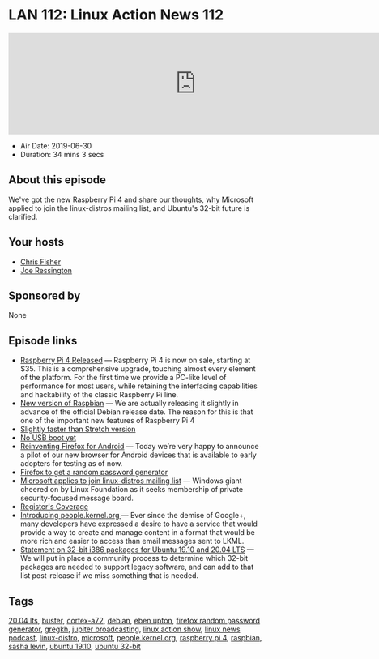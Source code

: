# LAN 112: Linux Action News 112

<iframe src="https://player.fireside.fm/v2/DAcK9LdX+IN83k4jU?theme=dark" width="740" height="200" frameborder="0" scrolling="no"></iframe>

* Air Date: 2019-06-30
* Duration: 34 mins 3 secs

## About this episode

We've got the new Raspberry Pi 4 and share our thoughts, why Microsoft applied to join the linux-distros mailing list, and Ubuntu's 32-bit future is clarified.

## Your hosts
* [Chris Fisher](https://linuxactionnews.com/hosts/chris)
* [Joe Ressington](https://linuxactionnews.com/hosts/joe)

## Sponsored by

None



## Episode links

  * [Raspberry Pi 4 Released](https://www.raspberrypi.org/blog/raspberry-pi-4-on-sale-now-from-35/ "Raspberry Pi 4 Released") — Raspberry Pi 4 is now on sale, starting at $35. This is a comprehensive upgrade, touching almost every element of the platform. For the first time we provide a PC-like level of performance for most users, while retaining the interfacing capabilities and hackability of the classic Raspberry Pi line.
  * [New version of Raspbian](https://www.raspberrypi.org/blog/buster-the-new-version-of-raspbian/ "New version of Raspbian") — We are actually releasing it slightly in advance of the official Debian release date. The reason for this is that one of the important new features of Raspberry Pi 4 
  * [Slightly faster than Stretch version](https://www.phoronix.com/scan.php?page=article&item=raspbian-10-benchmarks "Slightly faster than Stretch version")
  * [No USB boot yet](https://www.raspberrypi.org/blog/raspberry-pi-4-on-sale-now-from-35/#comment-1510410 "No USB boot yet")
  * [Reinventing Firefox for Android](https://blog.mozilla.org/futurereleases/2019/06/27/reinventing-firefox-for-android-a-preview/ "Reinventing Firefox for Android") — Today we’re very happy to announce a pilot of our new browser for Android devices that is available to early adopters for testing as of now. 
  * [Firefox to get a random password generator](https://www.zdnet.com/article/firefox-to-get-a-random-password-generator-like-chrome/ "Firefox to get a random password generator")
  * [Microsoft applies to join linux-distros mailing list](https://www.openwall.com/lists/oss-security/2019/06/26/2 "Microsoft applies to join linux-distros mailing list") — Windows giant cheered on by Linux Foundation as it seeks membership of private security-focused message board.
  * [Register's Coverage](https://www.theregister.co.uk/2019/06/27/microsoft_linux_distro_list/ "Register's Coverage")
  * [Introducing people.kernel.org ](https://people.kernel.org/monsieuricon/introducing-people-kernel-org "Introducing people.kernel.org ") — Ever since the demise of Google+, many developers have expressed a desire to have a service that would provide a way to create and manage content in a format that would be more rich and easier to access than email messages sent to LKML. 
  * [Statement on 32-bit i386 packages for Ubuntu 19.10 and 20.04 LTS](https://ubuntu.com/blog/statement-on-32-bit-i386-packages-for-ubuntu-19-10-and-20-04-lts "Statement on 32-bit i386 packages for Ubuntu 19.10 and 20.04 LTS") — We will put in place a community process to determine which 32-bit packages are needed to support legacy software, and can add to that list post-release if we miss something that is needed.



## Tags

[20.04 lts](https://linuxactionnews.com/tags/20.04%20lts), [buster](https://linuxactionnews.com/tags/buster), [cortex-a72](https://linuxactionnews.com/tags/cortex-a72), [debian](https://linuxactionnews.com/tags/debian), [eben upton](https://linuxactionnews.com/tags/eben%20upton), [firefox random password generator](https://linuxactionnews.com/tags/firefox%20random%20password%20generator), [gregkh](https://linuxactionnews.com/tags/gregkh), [jupiter broadcasting](https://linuxactionnews.com/tags/jupiter%20broadcasting), [linux action show](https://linuxactionnews.com/tags/linux%20action%20show), [linux news podcast](https://linuxactionnews.com/tags/linux%20news%20podcast), [linux-distro](https://linuxactionnews.com/tags/linux-distro), [microsoft](https://linuxactionnews.com/tags/microsoft), [people.kernel.org](https://linuxactionnews.com/tags/people.kernel.org), [raspberry pi 4](https://linuxactionnews.com/tags/raspberry%20pi%204), [raspbian](https://linuxactionnews.com/tags/raspbian), [sasha levin](https://linuxactionnews.com/tags/sasha%20levin), [ubuntu 19.10](https://linuxactionnews.com/tags/ubuntu%2019.10), [ubuntu 32-bit](https://linuxactionnews.com/tags/ubuntu%2032-bit)